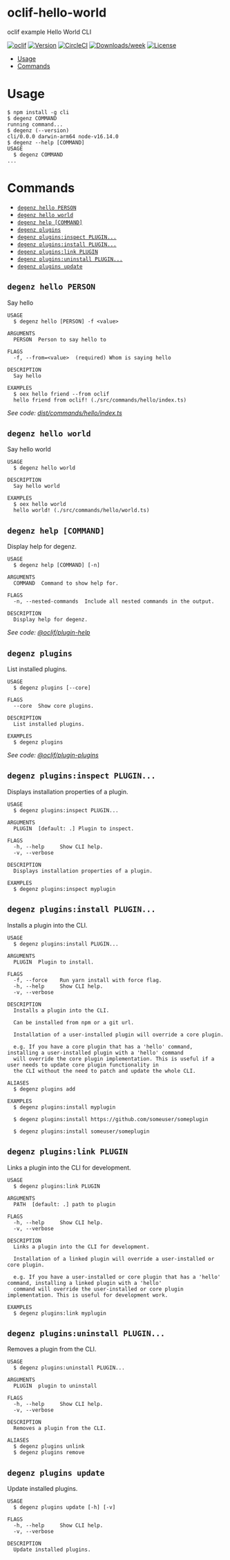 oclif-hello-world
=================

oclif example Hello World CLI

[![oclif](https://img.shields.io/badge/cli-oclif-brightgreen.svg)](https://oclif.io)
[![Version](https://img.shields.io/npm/v/oclif-hello-world.svg)](https://npmjs.org/package/oclif-hello-world)
[![CircleCI](https://circleci.com/gh/oclif/hello-world/tree/main.svg?style=shield)](https://circleci.com/gh/oclif/hello-world/tree/main)
[![Downloads/week](https://img.shields.io/npm/dw/oclif-hello-world.svg)](https://npmjs.org/package/oclif-hello-world)
[![License](https://img.shields.io/npm/l/oclif-hello-world.svg)](https://github.com/oclif/hello-world/blob/main/package.json)

<!-- toc -->
* [Usage](#usage)
* [Commands](#commands)
<!-- tocstop -->
# Usage
<!-- usage -->
```sh-session
$ npm install -g cli
$ degenz COMMAND
running command...
$ degenz (--version)
cli/0.0.0 darwin-arm64 node-v16.14.0
$ degenz --help [COMMAND]
USAGE
  $ degenz COMMAND
...
```
<!-- usagestop -->
# Commands
<!-- commands -->
* [`degenz hello PERSON`](#degenz-hello-person)
* [`degenz hello world`](#degenz-hello-world)
* [`degenz help [COMMAND]`](#degenz-help-command)
* [`degenz plugins`](#degenz-plugins)
* [`degenz plugins:inspect PLUGIN...`](#degenz-pluginsinspect-plugin)
* [`degenz plugins:install PLUGIN...`](#degenz-pluginsinstall-plugin)
* [`degenz plugins:link PLUGIN`](#degenz-pluginslink-plugin)
* [`degenz plugins:uninstall PLUGIN...`](#degenz-pluginsuninstall-plugin)
* [`degenz plugins update`](#degenz-plugins-update)

## `degenz hello PERSON`

Say hello

```
USAGE
  $ degenz hello [PERSON] -f <value>

ARGUMENTS
  PERSON  Person to say hello to

FLAGS
  -f, --from=<value>  (required) Whom is saying hello

DESCRIPTION
  Say hello

EXAMPLES
  $ oex hello friend --from oclif
  hello friend from oclif! (./src/commands/hello/index.ts)
```

_See code: [dist/commands/hello/index.ts](https://github.com/JakeElder/hello-world/blob/v0.0.0/dist/commands/hello/index.ts)_

## `degenz hello world`

Say hello world

```
USAGE
  $ degenz hello world

DESCRIPTION
  Say hello world

EXAMPLES
  $ oex hello world
  hello world! (./src/commands/hello/world.ts)
```

## `degenz help [COMMAND]`

Display help for degenz.

```
USAGE
  $ degenz help [COMMAND] [-n]

ARGUMENTS
  COMMAND  Command to show help for.

FLAGS
  -n, --nested-commands  Include all nested commands in the output.

DESCRIPTION
  Display help for degenz.
```

_See code: [@oclif/plugin-help](https://github.com/oclif/plugin-help/blob/v5.1.11/src/commands/help.ts)_

## `degenz plugins`

List installed plugins.

```
USAGE
  $ degenz plugins [--core]

FLAGS
  --core  Show core plugins.

DESCRIPTION
  List installed plugins.

EXAMPLES
  $ degenz plugins
```

_See code: [@oclif/plugin-plugins](https://github.com/oclif/plugin-plugins/blob/v2.1.0/src/commands/plugins/index.ts)_

## `degenz plugins:inspect PLUGIN...`

Displays installation properties of a plugin.

```
USAGE
  $ degenz plugins:inspect PLUGIN...

ARGUMENTS
  PLUGIN  [default: .] Plugin to inspect.

FLAGS
  -h, --help     Show CLI help.
  -v, --verbose

DESCRIPTION
  Displays installation properties of a plugin.

EXAMPLES
  $ degenz plugins:inspect myplugin
```

## `degenz plugins:install PLUGIN...`

Installs a plugin into the CLI.

```
USAGE
  $ degenz plugins:install PLUGIN...

ARGUMENTS
  PLUGIN  Plugin to install.

FLAGS
  -f, --force    Run yarn install with force flag.
  -h, --help     Show CLI help.
  -v, --verbose

DESCRIPTION
  Installs a plugin into the CLI.

  Can be installed from npm or a git url.

  Installation of a user-installed plugin will override a core plugin.

  e.g. If you have a core plugin that has a 'hello' command, installing a user-installed plugin with a 'hello' command
  will override the core plugin implementation. This is useful if a user needs to update core plugin functionality in
  the CLI without the need to patch and update the whole CLI.

ALIASES
  $ degenz plugins add

EXAMPLES
  $ degenz plugins:install myplugin 

  $ degenz plugins:install https://github.com/someuser/someplugin

  $ degenz plugins:install someuser/someplugin
```

## `degenz plugins:link PLUGIN`

Links a plugin into the CLI for development.

```
USAGE
  $ degenz plugins:link PLUGIN

ARGUMENTS
  PATH  [default: .] path to plugin

FLAGS
  -h, --help     Show CLI help.
  -v, --verbose

DESCRIPTION
  Links a plugin into the CLI for development.

  Installation of a linked plugin will override a user-installed or core plugin.

  e.g. If you have a user-installed or core plugin that has a 'hello' command, installing a linked plugin with a 'hello'
  command will override the user-installed or core plugin implementation. This is useful for development work.

EXAMPLES
  $ degenz plugins:link myplugin
```

## `degenz plugins:uninstall PLUGIN...`

Removes a plugin from the CLI.

```
USAGE
  $ degenz plugins:uninstall PLUGIN...

ARGUMENTS
  PLUGIN  plugin to uninstall

FLAGS
  -h, --help     Show CLI help.
  -v, --verbose

DESCRIPTION
  Removes a plugin from the CLI.

ALIASES
  $ degenz plugins unlink
  $ degenz plugins remove
```

## `degenz plugins update`

Update installed plugins.

```
USAGE
  $ degenz plugins update [-h] [-v]

FLAGS
  -h, --help     Show CLI help.
  -v, --verbose

DESCRIPTION
  Update installed plugins.
```
<!-- commandsstop -->
